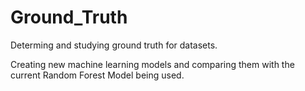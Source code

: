 # Ground_Truth
Determing and studying ground truth for datasets. 

Creating new machine learning models and comparing them with the current Random Forest Model being used. 
